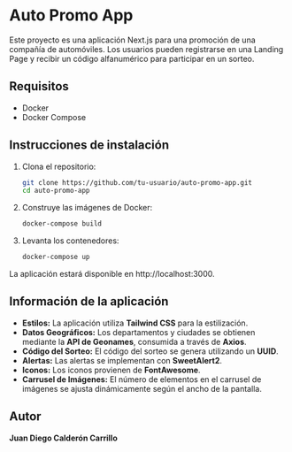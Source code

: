 # Auto Promo App

Este proyecto es una aplicación Next.js para una promoción de una compañía de automóviles. Los usuarios pueden registrarse en una Landing Page y recibir un código alfanumérico para participar en un sorteo.

## Requisitos

- Docker
- Docker Compose

## Instrucciones de instalación

1. Clona el repositorio:
   ```bash
   git clone https://github.com/tu-usuario/auto-promo-app.git
   cd auto-promo-app

2. Construye las imágenes de Docker:
    
    ```bash
    docker-compose build

3. Levanta los contenedores:

    ```bash
    docker-compose up

La aplicación estará disponible en http://localhost:3000.

## Información de la aplicación

- **Estilos:** La aplicación utiliza **Tailwind CSS** para la estilización.
- **Datos Geográficos:** Los departamentos y ciudades se obtienen mediante la **API de Geonames**, consumida a través de **Axios**.
- **Código del Sorteo:** El código del sorteo se genera utilizando un **UUID**.
- **Alertas:** Las alertas se implementan con **SweetAlert2**.
- **Iconos:** Los iconos provienen de **FontAwesome**.
- **Carrusel de Imágenes:** El número de elementos en el carrusel de imágenes se ajusta dinámicamente según el ancho de la pantalla.

## Autor

**Juan Diego Calderón Carrillo**